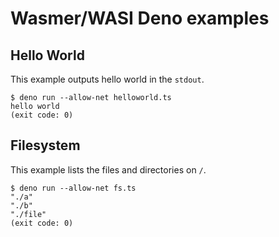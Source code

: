 # Wasmer/WASI Deno examples

## Hello World

This example outputs hello world in the `stdout`.

```
$ deno run --allow-net helloworld.ts
hello world
(exit code: 0)
```

## Filesystem

This example lists the files and directories on `/`.

```
$ deno run --allow-net fs.ts
"./a"
"./b"
"./file"
(exit code: 0)
```

